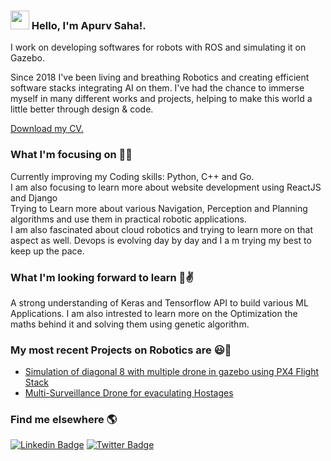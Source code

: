 ### <img src="https://media.giphy.com/media/hvRJCLFzcasrR4ia7z/giphy.gif" width="30px"> Hello, I'm Apurv Saha!.

I work on developing softwares for robots with ROS and simulating it on Gazebo.

Since 2018 I've been living and breathing Robotics and creating efficient software stacks integrating AI on them. I've had the chance to immerse myself in many different works and projects, helping to make this world a little better through design & code. 

[Download my CV.](https://drive.google.com/file/d/1GF7u31GI9Ut17Ug1xbm6qLr1sHODSHw9/view?usp=sharing)

### What I'm focusing on 👨‍💻

Currently improving my Coding skills: Python, C++ and Go.<br />
 I am also focusing to learn more about website development using ReactJS and Django<br />
Trying to Learn more about various Navigation, Perception and Planning algorithms and use them in practical robotic applications.<br />
I am also fascinated about cloud robotics and trying to learn more on that aspect as well. Devops is evolving day by day and I a m trying my best to keep up the pace.

### What I'm looking forward to learn 🤖✌️

A strong understanding of Keras and Tensorflow API to build various ML Applications. I am also intrested to learn more on the Optimization the maths behind it and solving them using genetic algorithm.

### My most recent Projects on Robotics are 😃🧾
<!-- PROJECT--LIST:START -->
- [Simulation of diagonal 8 with multiple drone in gazebo using PX4 Flight Stack](https://www.youtube.com/watch?v=Bei0F4P5jNY)
- [Multi-Surveillance Drone for evaculating Hostages](https://www.youtube.com/watch?v=HxAcEQ-AQ7s&t=5s)
<!-- PROJECT-LIST:END -->

### Find me elsewhere 🌎

[![Linkedin Badge](https://img.shields.io/badge/-LinkedIn-blue?style=flat-square&logo=Linkedin&logoColor=white&link=https://www.linkedin.com/in/harshkumarkhatri/)](https://www.linkedin.com/in/apurv-saha-184859114/)  [![Twitter Badge](https://img.shields.io/badge/-Twitter-1ca0f1?style=flat-square&labelColor=1ca0f1&logo=twitter&logoColor=white&link=https://twitter.com/_diogorodrigues)](https://twitter.com/apurv_saha)


<!--**[website name](website link)**-->
